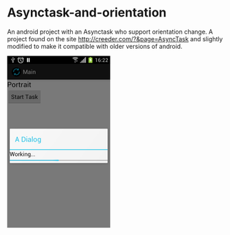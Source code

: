Asynctask-and-orientation
=========================

An android project with an Asynctask who support orientation change.
A project found on the site http://creeder.com/?&page=AsyncTask and slightly modified to make it compatible with older versions of android.

![test](https://github.com/letroll/Asynctask-and-orientation/raw/master/images/portrait.png)

